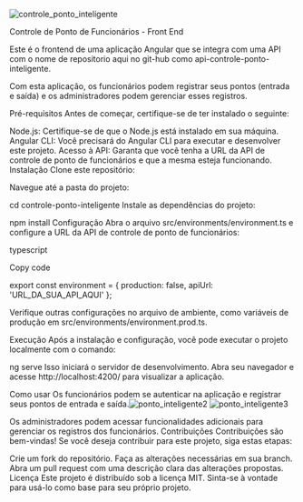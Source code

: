 ![controle_ponto_inteligente](https://github.com/Leandro223/ControlePontoInteligenteAngular/assets/29740781/e1f3b374-3e4c-4c48-9c9f-4784fb530a96)


Controle de Ponto de Funcionários - Front End

Este é o frontend de uma aplicação Angular que se integra com uma API com o nome de repositorio aqui no git-hub como api-controle-ponto-inteligente. 

Com esta aplicação, os funcionários podem registrar seus pontos (entrada e saída) e os administradores podem gerenciar esses registros.

Pré-requisitos
Antes de começar, certifique-se de ter instalado o seguinte:

Node.js: Certifique-se de que o Node.js está instalado em sua máquina.
Angular CLI: Você precisará do Angular CLI para executar e desenvolver este projeto.
Acesso à API: Garanta que você tenha a URL da API de controle de ponto de funcionários e que a mesma esteja funcionando.
Instalação
Clone este repositório:

Navegue até a pasta do projeto:

cd controle-ponto-inteligente
Instale as dependências do projeto:

npm install
Configuração
Abra o arquivo src/environments/environment.ts e configure a URL da API de controle de ponto de funcionários:

typescript

Copy code

export const environment =
{
  production: false,
  apiUrl: 'URL_DA_SUA_API_AQUI'
};


Verifique outras configurações no arquivo de ambiente, como variáveis de produção em src/environments/environment.prod.ts.

Execução
Após a instalação e configuração, você pode executar o projeto localmente com o comando:

ng serve
Isso iniciará o servidor de desenvolvimento. Abra seu navegador e acesse http://localhost:4200/ para visualizar a aplicação.

Como usar
Os funcionários podem se autenticar na aplicação e registrar seus pontos de entrada e saída.![ponto_inteligente2](https://github.com/Leandro223/ControlePontoInteligenteAngular/assets/29740781/db1f39e7-eefc-4098-9d64-684233e24b38)
![ponto_inteligente3](https://github.com/Leandro223/ControlePontoInteligenteAngular/assets/29740781/d2991873-7d80-4d2c-8ed3-30c8cf5b7a86)

Os administradores podem acessar funcionalidades adicionais para gerenciar os registros dos funcionários.
Contribuições
Contribuições são bem-vindas! Se você deseja contribuir para este projeto, siga estas etapas:

Crie um fork do repositório.
Faça as alterações necessárias em sua branch.
Abra um pull request com uma descrição clara das alterações propostas.
Licença
Este projeto é distribuído sob a licença MIT. Sinta-se à vontade para usá-lo como base para seu próprio projeto.
